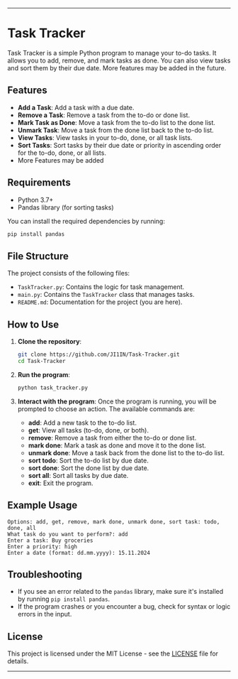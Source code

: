 
---

# Task Tracker

Task Tracker is a simple Python program to manage your to-do tasks. It allows you to add, remove, and mark tasks as done. You can also view tasks and sort them by their due date. More features may be added in the future.

## Features

- **Add a Task**: Add a task with a due date.
- **Remove a Task**: Remove a task from the to-do or done list.
- **Mark Task as Done**: Move a task from the to-do list to the done list.
- **Unmark Task**: Move a task from the done list back to the to-do list.
- **View Tasks**: View tasks in your to-do, done, or all task lists.
- **Sort Tasks**: Sort tasks by their due date or priority in ascending order for the to-do, done, or all lists.
- More Features may be added

## Requirements

- Python 3.7+
- Pandas library (for sorting tasks)

You can install the required dependencies by running:

```bash
pip install pandas
```

## File Structure

The project consists of the following files:

- `TaskTracker.py`: Contains the logic for task management.
- `main.py`: Contains the `TaskTracker` class that manages tasks.
- `README.md`: Documentation for the project (you are here).

## How to Use

1. **Clone the repository**:

    ```bash
    git clone https://github.com/JI1IN/Task-Tracker.git
    cd Task-Tracker
    ```

2. **Run the program**:

    ```bash
    python task_tracker.py
    ```

3. **Interact with the program**: Once the program is running, you will be prompted to choose an action. The available commands are:

   - **add**: Add a new task to the to-do list.
   - **get**: View all tasks (to-do, done, or both).
   - **remove**: Remove a task from either the to-do or done list.
   - **mark done**: Mark a task as done and move it to the done list.
   - **unmark done**: Move a task back from the done list to the to-do list.
   - **sort todo**: Sort the to-do list by due date.
   - **sort done**: Sort the done list by due date.
   - **sort all**: Sort all tasks by due date.
   - **exit**: Exit the program.

## Example Usage

```
Options: add, get, remove, mark done, unmark done, sort task: todo, done, all
What task do you want to perform?: add
Enter a task: Buy groceries
Enter a priority: high
Enter a date (format: dd.mm.yyyy): 15.11.2024
```

## Troubleshooting

- If you see an error related to the `pandas` library, make sure it's installed by running `pip install pandas`.
- If the program crashes or you encounter a bug, check for syntax or logic errors in the input.

## License

This project is licensed under the MIT License - see the [LICENSE](LICENSE) file for details.

---
